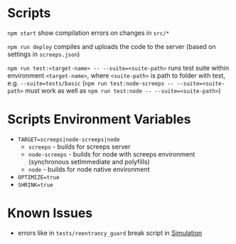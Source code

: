 

# Scripts

`npm start` show compilation errors on changes in `src/*`

`npm run deploy` compiles and uploads the code to the server (based on settings in `screeps.json`)

`npm run test:<target-name> -- --suite=<suite-path>` runs test suite within environment `<target-name>`, where `<suite-path>` is path to folder with test, e.g. `--suite=tests/basic`
(`npm run test:node-screeps -- --suite=<suite-path>` must work as well as `npm run test:node -- --suite=<suite-path>`)


# Scripts Environment Variables

- `TARGET=screeps|node-screeps|node`
  + `screeps` - builds for screeps server
  + `node-screeps` - builds for node with screeps environment (synchronous setImmediate and polyfills)
  + `node` - builds for node native environment
- `OPTIMIZE=true`
- `SHRINK=true`

# Known Issues

- errors like in `tests/reentrancy_guard` break script in [Simulation](https://screeps.com/a/#!/sim)
